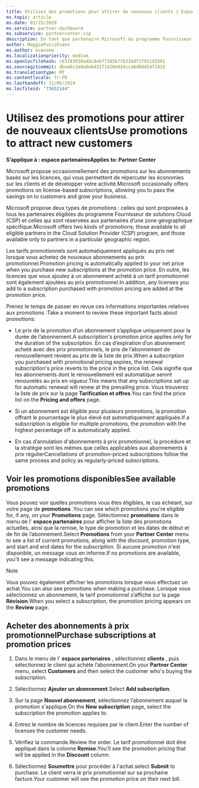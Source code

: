 ```yaml
---
title: Utilisez des promotions pour attirer de nouveaux clients | Espace partenaires
ms.topic: article
ms.date: 03/15/2019
ms.service: partner-dashboard
ms.subservice: partnercenter-csp
description: En tant que partenaire Microsoft du programme Fournisseur de solutions Cloud, vous pouvez acheter des abonnements à un tarif promotionnel et en faire bénéficier vos clients.
author: MaggiePucciEvans
ms.author: evansma
ms.localizationpriority: medium
ms.openlocfilehash: c63283038a4bc8eb7738567f6316df37911d3361
ms.sourcegitcommit: dbaa6c2e8a0e6431f1420e024cca6d0dd54f1425
ms.translationtype: MT
ms.contentlocale: fr-FR
ms.lasthandoff: 11/06/2019
ms.locfileid: "73652144"
---
```

# <a name="use-promotions-to-attract-new-customers"></a><span data-ttu-id="40795-103">Utilisez des promotions pour attirer de nouveaux clients</span><span class="sxs-lookup"><span data-stu-id="40795-103">Use promotions to attract new customers</span></span>  

<span data-ttu-id="40795-104">**S’applique à : espace partenaires**</span><span class="sxs-lookup"><span data-stu-id="40795-104">**Applies to: Partner Center**</span></span>

<!--[FWLink: https://go.microsoft.com/fwlink/?linkid=852469]-->

<span data-ttu-id="40795-105">Microsoft propose occasionnellement des promotions sur les abonnements basés sur les licences, qui vous permettent de répercuter les économies sur les clients et de développer votre activité.</span><span class="sxs-lookup"><span data-stu-id="40795-105">Microsoft occasionally offers promotions on license-based subscriptions, allowing you to pass the savings on to customers and grow your business.</span></span> 

<span data-ttu-id="40795-106">Microsoft propose deux types de promotions : celles qui sont proposées à tous les partenaires éligibles du programme Fournisseur de solutions Cloud (CSP) et celles qui sont réservées aux partenaires d’une zone géographique spécifique.</span><span class="sxs-lookup"><span data-stu-id="40795-106">Microsoft offers two kinds of promotions; those available to all eligible partners in the Cloud Solution Provider (CSP) program, and those available only to partners in a particular geographic region.</span></span>

<span data-ttu-id="40795-107">Les tarifs promotionnels sont automatiquement appliqués au prix net lorsque vous achetez de nouveaux abonnements au prix promotionnel.</span><span class="sxs-lookup"><span data-stu-id="40795-107">Promotion pricing is automatically applied to your net price when you purchase new subscriptions at the promotion price.</span></span> <span data-ttu-id="40795-108">En outre, les licences que vous ajoutez à un abonnement acheté à un tarif promotionnel sont également ajoutées au prix promotionnel.</span><span class="sxs-lookup"><span data-stu-id="40795-108">In addition, any licenses you add to a subscription purchased with promotion pricing are added at the promotion price.</span></span> 

<span data-ttu-id="40795-109">Prenez le temps de passer en revue ces informations importantes relatives aux promotions :</span><span class="sxs-lookup"><span data-stu-id="40795-109">Take a moment to review these important facts about promotions:</span></span>

-   <span data-ttu-id="40795-110">Le prix de la promotion d’un abonnement s’applique uniquement pour la durée de l’abonnement.</span><span class="sxs-lookup"><span data-stu-id="40795-110">A subscription's promotion price applies only for the duration of the subscription.</span></span> <span data-ttu-id="40795-111">En cas d’expiration d’un abonnement acheté avec des prix promotionnels, le prix de l’abonnement de renouvellement revient au prix de la liste de prix.</span><span class="sxs-lookup"><span data-stu-id="40795-111">When a subscription you purchased with promotional pricing expires, the renewal subscription's price reverts to the price in the price list.</span></span> <span data-ttu-id="40795-112">Cela signifie que les abonnements dont le renouvellement est automatique seront renouvelés au prix en vigueur.</span><span class="sxs-lookup"><span data-stu-id="40795-112">This means that any subscriptions set up for automatic renewal will renew at the prevailing price.</span></span> <span data-ttu-id="40795-113">Vous trouverez la liste de prix sur la page **Tarification et offres**.</span><span class="sxs-lookup"><span data-stu-id="40795-113">You can find the price list on the **Pricing and offers** page.</span></span> 

-   <span data-ttu-id="40795-114">Si un abonnement est éligible pour plusieurs promotions, la promotion offrant le pourcentage le plus élevé est automatiquement appliquée.</span><span class="sxs-lookup"><span data-stu-id="40795-114">If a subscription is eligible for multiple promotions, the promotion with the highest percentage off is automatically applied.</span></span>

-   <span data-ttu-id="40795-115">En cas d’annulation d'abonnements à prix promotionnel, la procédure et la stratégie sont les mêmes que celles applicables aux abonnements à prix régulier</span><span class="sxs-lookup"><span data-stu-id="40795-115">Cancellations of promotion-priced subscriptions follow the same process and policy as regularly-priced subscriptions.</span></span>

## <a name="see-available-promotions"></a><span data-ttu-id="40795-116">Voir les promotions disponibles</span><span class="sxs-lookup"><span data-stu-id="40795-116">See available promotions</span></span>

<span data-ttu-id="40795-117">Vous pouvez voir quelles promotions vous êtes éligibles, le cas échéant, sur votre page de **promotions** .</span><span class="sxs-lookup"><span data-stu-id="40795-117">You can see which promotions you're eligible for, if any, on your **Promotions** page.</span></span> <span data-ttu-id="40795-118">Sélectionnez **promotions** dans le menu de l' **espace partenaires** pour afficher la liste des promotions actuelles, ainsi que la remise, le type de promotion et les dates de début et de fin de l’abonnement.</span><span class="sxs-lookup"><span data-stu-id="40795-118">Select **Promotions** from your **Partner Center** menu to see a list of current promotions, along with the discount, promotion type, and start and end dates for the subscription.</span></span> <span data-ttu-id="40795-119">Si aucune promotion n'est disponible, un message vous en informe.</span><span class="sxs-lookup"><span data-stu-id="40795-119">If no promotions are available, you'll see a message indicating this.</span></span> 

> [!NOTE]  
> <span data-ttu-id="40795-120">Vous pouvez également afficher les promotions lorsque vous effectuez un achat.</span><span class="sxs-lookup"><span data-stu-id="40795-120">You can also see promotions when making a purchase.</span></span> <span data-ttu-id="40795-121">Lorsque vous sélectionnez un abonnement, le tarif promotionnel s’affiche sur la page **Révision**.</span><span class="sxs-lookup"><span data-stu-id="40795-121">When you select a subscription, the promotion pricing appears on the **Review** page.</span></span>

## <a name="purchase-subscriptions-at-promotion-prices"></a><span data-ttu-id="40795-122">Acheter des abonnements à prix promotionnel</span><span class="sxs-lookup"><span data-stu-id="40795-122">Purchase subscriptions at promotion prices</span></span>

1. <span data-ttu-id="40795-123">Dans le menu de l' **espace partenaires** , sélectionnez **clients** , puis sélectionnez le client qui achète l’abonnement.</span><span class="sxs-lookup"><span data-stu-id="40795-123">On your **Partner Center** menu, select **Customers** and then select the customer who's buying the subscription.</span></span> 

2. <span data-ttu-id="40795-124">Sélectionnez **Ajouter un abonnement**.</span><span class="sxs-lookup"><span data-stu-id="40795-124">Select **Add subscription**.</span></span>

3. <span data-ttu-id="40795-125">Sur la page **Nouvel abonnement**, sélectionnez l’abonnement auquel la promotion s'applique.</span><span class="sxs-lookup"><span data-stu-id="40795-125">On the **New subscription** page, select the subscription the promotion applies to.</span></span>

4. <span data-ttu-id="40795-126">Entrez le nombre de licences requises par le client.</span><span class="sxs-lookup"><span data-stu-id="40795-126">Enter the number of licenses the customer needs.</span></span> 

5. <span data-ttu-id="40795-127">Vérifiez la commande.</span><span class="sxs-lookup"><span data-stu-id="40795-127">Review the order.</span></span> <span data-ttu-id="40795-128">Le tarif promotionnel doit être appliqué dans la colonne **Remise**.</span><span class="sxs-lookup"><span data-stu-id="40795-128">You'll see the promotion pricing that will be applied in the **Discount** column.</span></span>  

6.  <span data-ttu-id="40795-129">Sélectionnez **Soumettre** pour procéder à l'achat.</span><span class="sxs-lookup"><span data-stu-id="40795-129">select **Submit** to purchase.</span></span> <span data-ttu-id="40795-130">Le client verra le prix promotionnel sur sa prochaine facture.</span><span class="sxs-lookup"><span data-stu-id="40795-130">Your customer will see the promotion price on their next bill.</span></span>  



